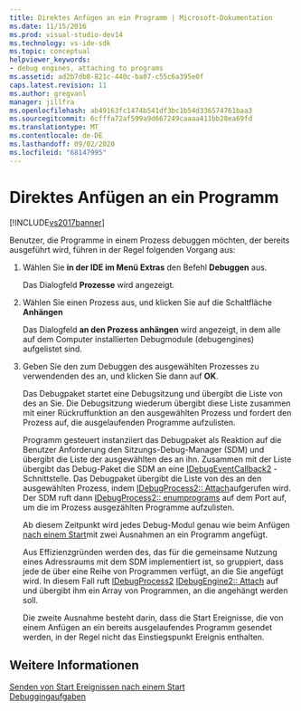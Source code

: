 ```yaml
---
title: Direktes Anfügen an ein Programm | Microsoft-Dokumentation
ms.date: 11/15/2016
ms.prod: visual-studio-dev14
ms.technology: vs-ide-sdk
ms.topic: conceptual
helpviewer_keywords:
- debug engines, attaching to programs
ms.assetid: ad2b7db8-821c-440c-ba07-c55c6a395e0f
caps.latest.revision: 11
ms.author: gregvanl
manager: jillfra
ms.openlocfilehash: ab49163fc1474b541df3bc1b54d336574761baa3
ms.sourcegitcommit: 6cfffa72af599a9d667249caaaa411bb28ea69fd
ms.translationtype: MT
ms.contentlocale: de-DE
ms.lasthandoff: 09/02/2020
ms.locfileid: "68147995"
---
```

# <a name="attaching-directly-to-a-program"></a>Direktes Anfügen an ein Programm
[!INCLUDE[vs2017banner](../../includes/vs2017banner.md)]

Benutzer, die Programme in einem Prozess debuggen möchten, der bereits ausgeführt wird, führen in der Regel folgenden Vorgang aus:  
  
1. Wählen Sie **in der IDE im Menü Extras** den Befehl **Debuggen** aus.  
  
    Das Dialogfeld **Prozesse** wird angezeigt.  
  
2. Wählen Sie einen Prozess aus, und klicken Sie auf die Schaltfläche **Anhängen**  
  
    Das Dialogfeld **an den Prozess anhängen** wird angezeigt, in dem alle auf dem Computer installierten Debugmodule (debugengines) aufgelistet sind.  
  
3. Geben Sie den zum Debuggen des ausgewählten Prozesses zu verwendenden des an, und klicken Sie dann auf **OK**.  
  
   Das Debugpaket startet eine Debugsitzung und übergibt die Liste von des an Sie. Die Debugsitzung wiederum übergibt diese Liste zusammen mit einer Rückruffunktion an den ausgewählten Prozess und fordert den Prozess auf, die ausgelaufenden Programme aufzulisten.  
  
   Programm gesteuert instanziiert das Debugpaket als Reaktion auf die Benutzer Anforderung den Sitzungs-Debug-Manager (SDM) und übergibt die Liste der ausgewählten des an ihn. Zusammen mit der Liste übergibt das Debug-Paket die SDM an eine [IDebugEventCallback2](../../extensibility/debugger/reference/idebugeventcallback2.md) -Schnittstelle. Das Debugpaket übergibt die Liste von des an den ausgewählten Prozess, indem [IDebugProcess2:: Attach](../../extensibility/debugger/reference/idebugprocess2-attach.md)aufgerufen wird. Der SDM ruft dann [IDebugProcess2:: enumprograms](../../extensibility/debugger/reference/idebugprocess2-enumprograms.md) auf dem Port auf, um die im Prozess ausgezählten Programme aufzulisten.  
  
   Ab diesem Zeitpunkt wird jedes Debug-Modul genau wie beim Anfügen [nach einem Start](../../extensibility/debugger/attaching-after-a-launch.md)mit zwei Ausnahmen an ein Programm angefügt.  
  
   Aus Effizienzgründen werden des, das für die gemeinsame Nutzung eines Adressraums mit dem SDM implementiert ist, so gruppiert, dass jede de über eine Reihe von Programmen verfügt, an die Sie angefügt wird. In diesem Fall ruft [IDebugProcess2](../../extensibility/debugger/reference/idebugprocess2.md) [IDebugEngine2:: Attach](../../extensibility/debugger/reference/idebugengine2-attach.md) auf und übergibt ihm ein Array von Programmen, an die angehängt werden soll.  
  
   Die zweite Ausnahme besteht darin, dass die Start Ereignisse, die von einem Anfügen an ein bereits ausgelaufendes Programm gesendet werden, in der Regel nicht das Einstiegspunkt Ereignis enthalten.  
  
## <a name="see-also"></a>Weitere Informationen  
 [Senden von Start Ereignissen nach einem Start](../../extensibility/debugger/sending-startup-events-after-a-launch.md)   
 [Debuggingaufgaben](../../extensibility/debugger/debugging-tasks.md)
